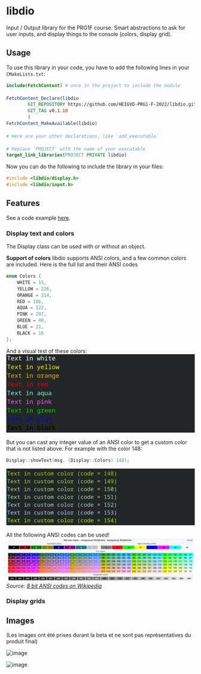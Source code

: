 # libdio

Input / Output library for the PRG1F course. Smart abstractions to ask for user inputs, and display things to the console (colors, display grid).

## Usage

To use this library in your code, you have to add the following lines in your `CMakeLists.txt`:

```cmake
include(FetchContent) # once in the project to include the module

FetchContent_Declare(libdio
        GIT_REPOSITORY https://github.com/HEIGVD-PRG1-F-2022/libdio.git
        GIT_TAG v0.1.10
        )
FetchContent_MakeAvailable(libdio)

# Here are your other declarations, like `add_executable`

# Replace `PROJECT` with the name of your executable
target_link_libraries(PROJECT PRIVATE libdio)
```

Now you can do the following to include the library in your files:

```c++
#include <libdio/display.h>
#include <libdio/input.h>
```

## Features
See a code example [here](example/main.cpp).

### Display text and colors
The Display class can be used with or without an object.

**Support of colors**
libdio supports ANSI colors, and a few common colors are included. Here is the full list and their ANSI codes
```cpp
enum Colors {
	WHITE = 15,
	YELLOW = 226,
	ORANGE = 214,
	RED = 196,
	AQUA = 122,
	PINK = 207,
	GREEN = 40,
	BLUE = 21,
	BLACK = 16
};
```
And a visual test of these colors:
![colors.png](imgs/colors.png)

But you can cast any integer value of an ANSI color to get a custom color that is not listed above. For example with the color 148:
```cpp
Display::showText(msg, (Display::Colors) 148);
```
![custom-colors.png](imgs/custom-colors.png)

All the following ANSI codes can be used!
![8bits-colors-wikipedia.png](imgs/8bits-colors-wikipedia.png)
*Source: [8 bit ANSI codes on Wikipedia](https://en.wikipedia.org/wiki/ANSI_escape_code#8-bit)*


### Display grids

## Images

(Les images ont été prises durant la beta et ne sont pas représentatives du produit final)

![image](https://user-images.githubusercontent.com/46396184/202451747-80dc852e-b7df-4511-9a0b-6907789343b7.png)

![image](https://user-images.githubusercontent.com/46396184/202451486-d65ad651-b26e-4ddf-8b79-2c10e40fdb47.png)
